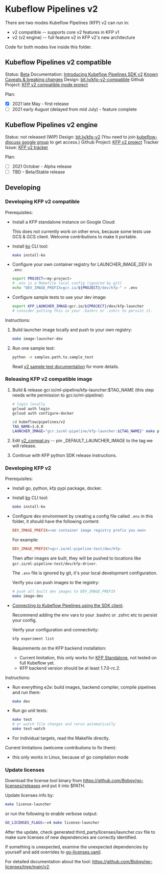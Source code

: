 # Kubeflow Pipelines v2

There are two modes Kubeflow Pipelines (KFP) v2 can run in:

* v2 compatible -- supports core v2 features in KFP v1
* v2 (v2 engine) -- full feature v2 in KFP v2's new architecture

Code for both modes live inside this folder.

## Kubeflow Pipelines v2 compatible

Status: [Beta](../docs/release/feature-stages.md#beta)
Documentation: [Introducing Kubeflow Pipelines SDK v2](https://www.kubeflow.org/docs/components/pipelines/sdk/v2/v2-compatibility/)
[Known Caveats & breaking changes](https://github.com/kubeflow/pipelines/issues/6133)
Design: [bit.ly/kfp-v2-compatible](https://bit.ly/kfp-v2-compatible)
Github Project: [KFP v2 compatible mode project](https://github.com/kubeflow/pipelines/projects/13)

Plan:

* [x] 2021 late May - first release
* [ ] 2021 early August (delayed from mid July) - feature complete

## Kubeflow Pipelines v2 engine

Status: not released (WIP)
Design: [bit.ly/kfp-v2](https://bit.ly/kfp-v2) (You need to join [kubeflow-discuss google group](https://groups.google.com/g/kubeflow-discuss) to get access.)
Github Project: [KFP v2 project](https://github.com/kubeflow/pipelines/projects/9)
Tracker Issue: [KFP v2 tracker](https://github.com/kubeflow/pipelines/issues/6110)

Plan:

* [ ] 2021 October - Alpha release
* [ ] TBD - Beta/Stable release

## Developing

### Developing KFP v2 compatible

Prerequisites:

* Install a KFP standalone instance on Google Cloud:

    This does not currently work on other envs, because some tests use GCS & GCS client.
    Welcome contributions to make it portable.

* Install [ko](https://github.com/google/ko) CLI tool:

    ```bash
    make install-ko
    ```

* Configure your own container registry for LAUNCHER_IMAGE_DEV in `.env`:

    ```bash
    export PROJECT=<my-project>
    # .env is a Makefile local config (ignored by git)
    echo "DEV_IMAGE_PREFIX=gcr.io/${PROJECT}/dev/kfp-" > .env
    ```

* Configure sample tests to use your dev image:

    ```bash
    export KFP_LAUNCHER_IMAGE=gcr.io/${PROJECT}/dev/kfp-launcher
    # consider putting this in your .bashrc or .zshrc to persist it.
    ```

Instructions:

1. Build launcher image locally and push to your own registry:

    ```bash
    make image-launcher-dev
    ```

1. Run one sample test:

    ```bash
    python -m samples.path.to.sample_test
    ```

    Read [v2 sample test documentation](./test/README.md) for more details.

### Releasing KFP v2 compatible image

1. Build & release gcr.io/ml-pipeline/kfp-launcher:$TAG_NAME (this step needs write permission to gcr.io/ml-pipeline):

    ```bash
    # login locally
    gcloud auth login
    gcloud auth configure-docker

    cd kubeflow/pipelines/v2
    TAG_NAME=1.6.0
    LAUNCHER_IMAGE="gcr.io/ml-pipeline/kfp-launcher:${TAG_NAME}" make push-launcher
    ```

2. Edit [v2_compat.py](https://github.com/kubeflow/pipelines/blob/master/sdk/python/kfp/compiler/v2_compat.py#L26) -- pin _DEFAULT_LAUNCHER_IMAGE to the tag we will release.

3. Continue with KFP python SDK release instructions.

### Developing KFP v2

Prerequisites:

* Install go, python, kfp pypi package, docker.

* Install [ko](https://github.com/google/ko) CLI tool:

    ```bash
    make install-ko
    ```

* Configure dev environment by creating a config file called `.env` in this folder,
it should have the following content:

  ```makefile
  DEV_IMAGE_PREFIX=<an container image registry prefix you own>
  ```

  For example:

  ```makefile
  DEV_IMAGE_PREFIX?=gcr.io/ml-pipeline-test/dev/kfp-
  ```

  Then after images are built, they will be pushed to locations like
  `gcr.io/ml-pipeline-test/dev/kfp-driver`.

  The `.env` file is ignored by git, it's your local development configuration.

  Verify you can push images to the registry:

  ```bash
  # push all built dev images to DEV_IMAGE_PREFIX
  make image-dev
  ```

* [Connecting to Kubeflow Pipelines using the SDK client](https://www.kubeflow.org/docs/components/pipelines/sdk/connect-api/#configure-sdk-client-by-environment-variables).

  Recommend adding the env vars to your .bashrc or .zshrc etc to persist your config.

  Verify your configuration and connectivity:

  ```bash
  kfp experiment list
  ```

  Requirements on the KFP backend installation:

  * Current limitation, this only works for [KFP Standalone](https://www.kubeflow.org/docs/components/pipelines/installation/standalone-deployment/), not tested on full Kubeflow yet.
  * KFP backend version should be at least 1.7.0-rc.2.

Instructions:

* Run everything e2e: build images, backend compiler, compile pipelines and run them:

  ```bash
  make dev
  ```

* Run go unit tests:

  ```bash
  make test
  # or watch file changes and rerun automatically
  make test-watch
  ```

* For individual targets, read the Makefile directly.

Current limitations (welcome contributions to fix them):

* this only works in Linux, because of go compilation mode

### Update licenses

Download the license tool binary from <https://github.com/Bobgy/go-licenses/releases> and put it into $PATH.

Update licenses info by:

```bash
make license-launcher
```

or run the following to enable verbose output:

```bash
GO_LICENSES_FLAGS=-v4 make license-launcher
```

After the update, check generated third_party/licenses/launcher.csv file to
make sure licenses of new dependencies are correctly identified.

If something is unexpected, examine the unexpected dependencies by yourself and add
overrides to [go-licenses.yaml](./go-licenses.yaml).

For detailed documentation about the tool: <https://github.com/Bobgy/go-licenses/tree/main/v2>.

